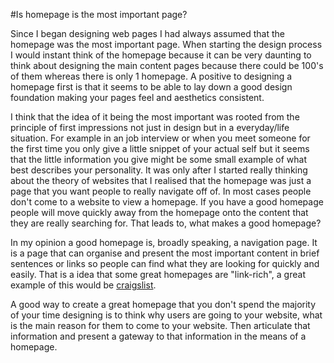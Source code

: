 #Is homepage is the most important page?

Since I began designing web pages I had always assumed that the homepage was the most important page.  When starting the design process I would instant think of the homepage because it can be very daunting to think about designing the main content pages because there could be 100's of them whereas there is only 1 homepage. A positive to designing a homepage first is that it seems to be able to lay down a good design foundation making your pages feel and aesthetics consistent.

I think that the idea of it being the most important was rooted from the principle of first impressions not just in design but in a everyday/life situation. For example in an job interview or when you meet someone for the first time you only give a little snippet of your actual self but it seems that the little information you give might be some small example of what best describes your personality. It was only after I started really thinking about the theory of websites that I realised that the homepage was just a page that you want people to really navigate off of. In most cases people don't come to a website to view a homepage. If you have a good homepage people will move quickly away from the homepage onto the content that they are really searching for. That leads to, what makes a good homepage?

In my opinion a good homepage is, broadly speaking, a navigation page.  It is a page that can organise and present the most important content in brief sentences or links so people can find what they are looking for quickly and easily.  That is a idea that some great homepages are "link-rich", a great example of this would be [craigslist](craigslist.co.uk).

A good way to create a great homepage that you don't spend the majority of your time designing is to think why users are going to your website, what is the main reason for them to come to your website. Then articulate that information and present a gateway to that information in the means of a homepage.
